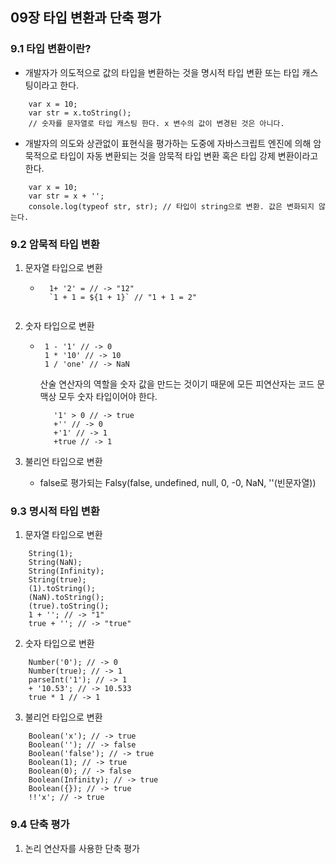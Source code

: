 ## 09장 타입 변환과 단축 평가

### 9.1 타입 변환이란?

- 개발자가 의도적으로 값의 타입을 변환하는 것을 명시적 타입 변환 또는 타입 캐스팅이라고 한다.

```
    var x = 10;
    var str = x.toString();
    // 숫자를 문자열로 타입 캐스팅 한다. x 변수의 값이 변경된 것은 아니다.
```

- 개발자의 의도와 상관없이 표현식을 평가하는 도중에 자바스크립트 엔진에 의해 암묵적으로 타입이 자동 변환되는 것을 암묵적 타입 변환 혹은 타입 강제 변환이라고 한다.

```
    var x = 10;
    var str = x + '';
    console.log(typeof str, str); // 타입이 string으로 변환. 값은 변화되지 않는다.
```

### 9.2 암묵적 타입 변환

1. 문자열 타입으로 변환

   - ```
       1+ '2' = // -> "12"
       `1 + 1 = ${1 + 1}` // "1 + 1 = 2"
     ```

   ```

   ```

2. 숫자 타입으로 변환

   - ```
      1 - '1' // -> 0
      1 * '10' // -> 10
      1 / 'one' // -> NaN
     ```

     산술 연산자의 역할을 숫자 값을 만드는 것이기 때문에 모든 피연산자는 코드 문맥상 모두 숫자 타입이어야 한다.

     ```
        '1' > 0 // -> true
        +'' // -> 0
        +'1' // -> 1
        +true // -> 1
     ```

3. 불리언 타입으로 변환
   - false로 평가되는 Falsy(false, undefined, null, 0, -0, NaN, ''(빈문자열))

### 9.3 명시적 타입 변환

1. 문자열 타입으로 변환

```
    String(1);
    String(NaN);
    String(Infinity);
    String(true);
    (1).toString();
    (NaN).toString();
    (true).toString();
    1 + ''; // -> "1"
    true + ''; // -> "true"
```

2. 숫자 타입으로 변환

```
    Number('0'); // -> 0
    Number(true); // -> 1
    parseInt('1'); // -> 1
    + '10.53'; // -> 10.533
    true * 1 // -> 1
```

3. 불리언 타입으로 변환

```
    Boolean('x'); // -> true
    Boolean(''); // -> false
    Boolean('false'); // -> true
    Boolean(1); // -> true
    Boolean(0); // -> false
    Boolean(Infinity); // -> true
    Boolean({}); // -> true
    !!'x'; // -> true
```

### 9.4 단축 평가

1. 논리 연산자를 사용한 단축 평가
